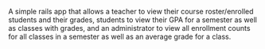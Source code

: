 A simple rails app that allows a teacher to view their course roster/enrolled students and their grades, students to view their GPA for a semester as well as classes with grades, and an administrator to view all enrollment counts for all classes in a semester as well as an average grade for a class.
